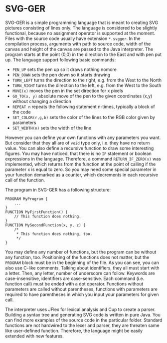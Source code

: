 # SVG-GER

SVG-GER is a simple programming language that is meant to creating SVG pictures consisting of lines only. The language is considered to be slightly functional, because no assignment operator is supported at the moment. Files with the source code usually have extension `*.svgger`. In the compilation process, arguments with path to source code, width of the canvas and height of the canvas are passed to the Java interpreter. The program starts at the point (0,0) in the direction to the East and with pen put up. The language support following basic commands:
  - `PEN_UP` sets the pen up so it draws nothing nomore
  - `PEN_DOWN` sets the pen down so it starts drawing
  - `TURN_LEFT` turns the direction to the right, e.g. from the West to the North
  - `TURN_RIGHT` turns the direction to the left, e.g. from the West to the South
  - `MOVE(x)` moves the pen in the set direction for x pixels
  - `GO_TO(x, y)` absolute move of the pen to the given coordinates (x,y) without changing a direction
  - `REPEAT n` repeats the following statement n-times, typically a block of the code
  - `SET_COLOR(r,g,b)` sets the color of the lines to the RGB color given by parameters
  - `SET_WIDTH(n)` sets the width of the line

However you can define your own functions with any parameters you want. But consider that they all are of `void` type only, i.e. they have no return value. You can also define a recursive function to draw some interesting figures. You may have noticed, that there is no `IF` statement or boolean expressions in the language. Therefore, a command `RETURN_IF_ZERO(x)` was implemented, which returns from the function at the point of calling if the parameter x is equal to zero. So you may need some special parameter in your function demarked as a counter, which decrements in each recursive call of the function.

The program in SVG-GER has a following structure:
```
PROGRAM MyProgram {
    ...
}
FUNCTION MyFirstFunction() {
    // This function does nothing.
}
FUNCTION MySecondFunction(x, y, z) {
    /*
     * This function does nothing, too.
     */
}
```

You may define any number of functions, but the program can be without any function, too. Positioning of the functions does not matter, but the `PROGRAM` block must be in the beginning of the file. As you can see, you can also use C-like comments. Talking about identifiers, they all must start with a letter. Then, any letter, number of underscore can follow. Keywords are case-insensitive, identifiers are case-sensitive. Each command (i.e. function call) must be ended with a dot operator. Functions without parameters are called without parentheses, functions with parameters are required to have parentheses in which you input your parameters for given call.

The interpreter uses JFlex for lexical analysis and Cup to create a parser. Building a syntax tree and generating SVG code is written in pure Java. You can find more examples of the source code in the particular folder. Standard functions are not hardwired to the lexer and parser, they are threaten same like user-defined function. Therefore, the language might be easily extended with new features.